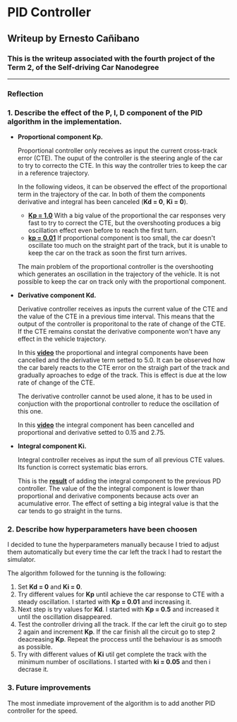 # **PID Controller** 

## Writeup by Ernesto Cañibano

### This is the writeup associated with the fourth project of the Term 2, of the Self-driving Car Nanodegree


---

### Reflection

### 1. Describe the effect of the P, I, D component of the PID algorithm in the implementation.


* **Proportional component Kp.**

  Proportional controller only receives as input the current cross-track error (CTE). 
  The ouput of the controller is the steering angle of the car to try to correcto the CTE. 
  In this way the controller tries to keep the car in a reference trajectory.
  
  In the following videos, it can be observed the effect of the proportional term in the trajectory of the car.
  In both of them the components derivative and integral has been canceled (**Kd = 0**, **Ki = 0**).
  *  [**Kp = 1.0**](videos/kp=1.0_ki=0.0_kd=0.0.mp4) With a big value of the proportional the car responses very fast
  to try to correct the CTE, but the overshooting produces a big oscillation effect even before to reach the first turn. 
  *  [**kp = 0.01**](videos/kp=0.01_ki=0.0_kd=0.0.mp4) If proportional component is too small, the car doesn't oscillate
  too much on the straight part of the track, but it is unable to keep the car on the track as soon the first turn arrives.
 
  The main problem of the proportional controller is the overshooting which generates an oscillation in the trajectory
  of the vehicle. It is not possible to keep the car on track only with the proportional component.

* **Derivative component Kd.**  

  Derivative controller receives as inputs the current value of the CTE and the value of the CTE in a previous time
  interval. This means that the output of the controller is proporitonal to the rate of change of the CTE. If the CTE
  remains constat the derivative componente won't have any effect in the vehicle trajectory.
  
  In this [**video**](videos/kp=0.0_ki=0.0_kd=5.0.mp4) the proportional and integral components have been cancelled
  and the derivative term setted to 5.0. It can be observed how the car barely reacts to the CTE error on the straigh
  part of the track and gradually aproaches to edge of the track. This is effect is due at the low rate of change of the CTE.
  
  The derivative controller cannot be used alone, it has to be used in conjuction with the proportional controller
  to reduce the oscillation of this one.
  
  In this [**video**](videos/kp=0.15_ki=0.0_kd=2.75.mp4) the integral component has been cancelled and proportional 
  and derivative setted to 0.15 and 2.75.


* **Integral component Ki.**

  Integral controller receives as input the sum of all previous CTE values. Its function is correct systematic bias 
  errors. 
  
  This is the [**result**](videos/kp=0.15_ki=0.001_kd=2.75.mp4) of adding the integral component to the previous
  PD controller. The value of the the integral component is lower than proportional and derivative components because
  acts over an acumulative error. The effect of setting a big integral value is that the car tends to go straight in
  the turns.
   

### 2. Describe how hyperparameters have been choosen

  I decided to tune the hyperparameters manually because I tried to adjust them automatically but every time the car
left the track I had to restart the simulator.

  The algorithm followed for the tunning is the following:
  
  1. Set **Kd = 0** and **Ki = 0**.
  2. Try different values for **Kp** until achieve the car response to CTE with a steady oscillation. 
  I started with **Kp = 0.01** and increasing it.
  3. Next step is try values for **Kd**. I started with **Kp = 0.5** and increased it until the oscillation disappeared.
  4. Test the controller driving all the track. If the car left the ciruit go to step 2 again and increment **Kp**. 
  If the car finish all the circuit go to step 2 deacreasing **Kp**. Repeat the proccess until the behaviour is as smooth
  as possible.
  5. Try with different values of **Ki** util get complete the track with the minimum number of oscillations. I started
  with **ki = 0.05** and then i decrase it. 
  
### 3. Future improvements
  
  The most inmediate improvement of the algorithm is to add another PID controller for the speed. 


  
  



